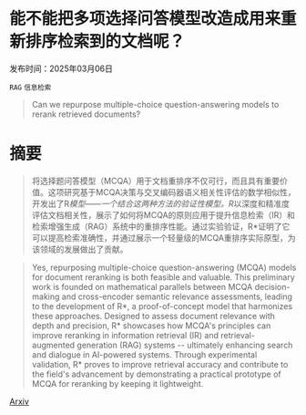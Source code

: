 # 能不能把多项选择问答模型改造成用来重新排序检索到的文档呢？

发布时间：2025年03月06日

`RAG` `信息检索`

> Can we repurpose multiple-choice question-answering models to rerank retrieved documents?

# 摘要

> 将选择题问答模型（MCQA）用于文档重排序不仅可行，而且具有重要价值。这项研究基于MCQA决策与交叉编码器语义相关性评估的数学相似性，开发出了R*模型——一个结合这两种方法的验证性模型。R*以深度和精准度评估文档相关性，展示了如何将MCQA的原则应用于提升信息检索（IR）和检索增强生成（RAG）系统中的重排序性能。通过实验验证，R*证明了它可以提高检索准确性，并通过展示一个轻量级的MCQA重排序实际原型，为该领域的发展做出了贡献。

> Yes, repurposing multiple-choice question-answering (MCQA) models for document reranking is both feasible and valuable. This preliminary work is founded on mathematical parallels between MCQA decision-making and cross-encoder semantic relevance assessments, leading to the development of R*, a proof-of-concept model that harmonizes these approaches. Designed to assess document relevance with depth and precision, R* showcases how MCQA's principles can improve reranking in information retrieval (IR) and retrieval-augmented generation (RAG) systems -- ultimately enhancing search and dialogue in AI-powered systems. Through experimental validation, R* proves to improve retrieval accuracy and contribute to the field's advancement by demonstrating a practical prototype of MCQA for reranking by keeping it lightweight.

[Arxiv](https://arxiv.org/abs/2504.06276)